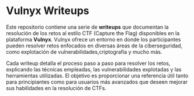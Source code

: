 # Vulnyx Writeups

Este repositorio contiene una serie de **writeups** que documentan la resolución de los retos al estilo CTF (Capture the Flag) disponibles en la plataforma **Vulnyx**. Vulnyx ofrece un entorno en donde los participantes pueden resolver retos enfocados en diversas áreas de la ciberseguridad, como explotación de vulnerabilidades,criptografía y mucho más.

Cada writeup detalla el proceso paso a paso para resolver los retos, explicando las técnicas empleadas, las vulnerabilidades explotadas y las herramientas utilizadas. El objetivo es proporcionar una referencia útil tanto para principiantes como para usuarios más avanzados que deseen mejorar sus habilidades en la resolución de CTFs.
